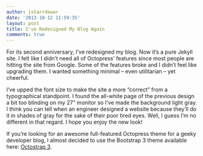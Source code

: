 ```yaml
---
author: jstarrdewar
date: '2013-10-12 11:59:35'
layout: post
title: I've Redesigned My Blog Again
comments: true
---
```


For its second anniversary, I’ve redesigned my blog. Now it’s a pure Jekyll site. I felt like I didn’t need all of Octopress’ features since most people are hitting the site from Google.  Some of the features broke and I didn’t feel like upgrading them. I wanted something minimal – even utilitarian – yet cheerful. 

I’ve upped the font size to make the site a more “correct” from a typographical standpoint. I found the all-white page of the previous design a bit too blinding on my 27” monitor so I’ve made the background light gray. I think you can tell when an engineer designed a website because they’ll do it in shades of gray for the sake of their poor tired eyes. Well, I guess I’m no different in that regard. I hope you enjoy the new&nbsp;look!

If you’re looking for an awesome full-featured Octopress theme for a geeky developer blog, I almost decided to use the Bootstrap 3 theme available here: [Octostrap 3](https://github.com/kAworu/octostrap3).
